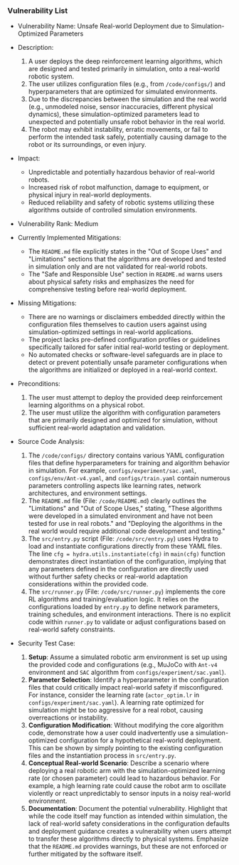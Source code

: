 ### Vulnerability List

* Vulnerability Name: Unsafe Real-world Deployment due to Simulation-Optimized Parameters

* Description:
    1. A user deploys the deep reinforcement learning algorithms, which are designed and tested primarily in simulation, onto a real-world robotic system.
    2. The user utilizes configuration files (e.g., from `/code/configs/`) and hyperparameters that are optimized for simulated environments.
    3. Due to the discrepancies between the simulation and the real world (e.g., unmodeled noise, sensor inaccuracies, different physical dynamics), these simulation-optimized parameters lead to unexpected and potentially unsafe robot behavior in the real world.
    4. The robot may exhibit instability, erratic movements, or fail to perform the intended task safely, potentially causing damage to the robot or its surroundings, or even injury.

* Impact:
    - Unpredictable and potentially hazardous behavior of real-world robots.
    - Increased risk of robot malfunction, damage to equipment, or physical injury in real-world deployments.
    - Reduced reliability and safety of robotic systems utilizing these algorithms outside of controlled simulation environments.

* Vulnerability Rank: Medium

* Currently Implemented Mitigations:
    - The `README.md` file explicitly states in the "Out of Scope Uses" and "Limitations" sections that the algorithms are developed and tested in simulation only and are not validated for real-world robots.
    - The "Safe and Responsible Use" section in `README.md` warns users about physical safety risks and emphasizes the need for comprehensive testing before real-world deployment.

* Missing Mitigations:
    - There are no warnings or disclaimers embedded directly within the configuration files themselves to caution users against using simulation-optimized settings in real-world applications.
    - The project lacks pre-defined configuration profiles or guidelines specifically tailored for safer initial real-world testing or deployment.
    - No automated checks or software-level safeguards are in place to detect or prevent potentially unsafe parameter configurations when the algorithms are initialized or deployed in a real-world context.

* Preconditions:
    1. The user must attempt to deploy the provided deep reinforcement learning algorithms on a physical robot.
    2. The user must utilize the algorithm with configuration parameters that are primarily designed and optimized for simulation, without sufficient real-world adaptation and validation.

* Source Code Analysis:
    1. The `/code/configs/` directory contains various YAML configuration files that define hyperparameters for training and algorithm behavior in simulation. For example, `configs/experiment/sac.yaml`, `configs/env/Ant-v4.yaml`, and `configs/train.yaml` contain numerous parameters controlling aspects like learning rates, network architectures, and environment settings.
    2. The `README.md` file (File: `/code/README.md`) clearly outlines the "Limitations" and "Out of Scope Uses," stating, "These algorithms were developed in a simulated environment and have not been tested for use in real robots." and "Deploying the algorithms in the real world would require additional code development and testing."
    3. The `src/entry.py` script (File: `/code/src/entry.py`) uses Hydra to load and instantiate configurations directly from these YAML files. The line `cfg = hydra.utils.instantiate(cfg)` in `main(cfg)` function demonstrates direct instantiation of the configuration, implying that any parameters defined in the configuration are directly used without further safety checks or real-world adaptation considerations within the provided code.
    4. The `src/runner.py` (File: `/code/src/runner.py`) implements the core RL algorithms and training/evaluation logic. It relies on the configurations loaded by `entry.py` to define network parameters, training schedules, and environment interactions. There is no explicit code within `runner.py` to validate or adjust configurations based on real-world safety constraints.

* Security Test Case:
    1. **Setup**: Assume a simulated robotic arm environment is set up using the provided code and configurations (e.g., MuJoCo with `Ant-v4` environment and `SAC` algorithm from `configs/experiment/sac.yaml`).
    2. **Parameter Selection**: Identify a hyperparameter in the configuration files that could critically impact real-world safety if misconfigured. For instance, consider the learning rate (`actor_optim.lr` in `configs/experiment/sac.yaml`). A learning rate optimized for simulation might be too aggressive for a real robot, causing overreactions or instability.
    3. **Configuration Modification**: Without modifying the core algorithm code, demonstrate how a user could inadvertently use a simulation-optimized configuration for a hypothetical real-world deployment. This can be shown by simply pointing to the existing configuration files and the instantiation process in `src/entry.py`.
    4. **Conceptual Real-world Scenario**: Describe a scenario where deploying a real robotic arm with the simulation-optimized learning rate (or chosen parameter) could lead to hazardous behavior. For example, a high learning rate could cause the robot arm to oscillate violently or react unpredictably to sensor inputs in a noisy real-world environment.
    5. **Documentation**: Document the potential vulnerability. Highlight that while the code itself may function as intended within simulation, the lack of real-world safety considerations in the configuration defaults and deployment guidance creates a vulnerability when users attempt to transfer these algorithms directly to physical systems. Emphasize that the `README.md` provides warnings, but these are not enforced or further mitigated by the software itself.
